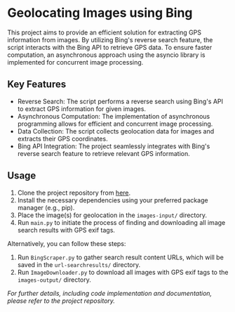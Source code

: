 # Geolocating Images using Bing

This project aims to provide an efficient solution for extracting GPS information from images. By utilizing Bing's reverse search feature, the script interacts with the Bing API to retrieve GPS data. To ensure faster computation, an asynchronous approach using the asyncio library is implemented for concurrent image processing.

## Key Features

- Reverse Search: The script performs a reverse search using Bing's API to extract GPS information for given images.
- Asynchronous Computation: The implementation of asynchronous programming allows for efficient and concurrent image processing.
- Data Collection: The script collects geolocation data for images and extracts their GPS coordinates.
- Bing API Integration: The project seamlessly integrates with Bing's reverse search feature to retrieve relevant GPS information.

## Usage

1. Clone the project repository from [here](link-to-repository).
2. Install the necessary dependencies using your preferred package manager (e.g., pip).
3. Place the image(s) for geolocation in the `images-input/` directory.
4. Run `main.py` to initiate the process of finding and downloading all image search results with GPS exif tags.

Alternatively, you can follow these steps:
1. Run `BingScraper.py` to gather search result content URLs, which will be saved in the `url-searchresults/` directory.
2. Run `ImageDownloader.py` to download all images with GPS exif tags to the `images-output/` directory.

*For further details, including code implementation and documentation, please refer to the project repository.*
